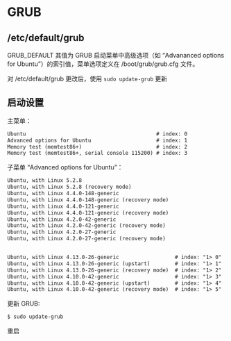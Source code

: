# GRUB

## /etc/default/grub

GRUB_DEFAULT 其值为 GRUB 启动菜单中高级选项（如 “Advananced options for Ubuntu”）的索引值，菜单选项定义在 /boot/grub/grub.cfg 文件。

对 /etc/default/grub 更改后，使用 `sudo update-grub` 更新

## 启动设置

主菜单：

```txt
Ubuntu                                          # index: 0
Advanced options for Ubuntu                     # index: 1
Memory test (memtest86+)                        # index: 2
Memory test (memtest86+, serial console 115200) # index: 3
```

子菜单 “Advanced options for Ubuntu”：

```txt
Ubuntu, with Linux 5.2.8
Ubuntu, with Linux 5.2.8 (recovery mode)
Ubuntu, with Linux 4.4.0-148-generic
Ubuntu, with Linux 4.4.0-148-generic (recovery mode)
Ubuntu, with Linux 4.4.0-121-generic
Ubuntu, with Linux 4.4.0-121-generic (recovery mode)
Ubuntu, with Linux 4.2.0-42-generic
Ubuntu, with Linux 4.2.0-42-generic (recovery mode)
Ubuntu, with Linux 4.2.0-27-generic
Ubuntu, with Linux 4.2.0-27-generic (recovery mode)


Ubuntu, with Linux 4.13.0-26-generic                  # index: "1> 0"
Ubuntu, with Linux 4.13.0-26-generic (upstart)        # index: "1> 1"
Ubuntu, with Linux 4.13.0-26-generic (recovery mode)  # index: "1> 2"
Ubuntu, with Linux 4.10.0-42-generic                  # index: "1> 3"
Ubuntu, with Linux 4.10.0-42-generic (upstart)        # index: "1> 4"
Ubuntu, with Linux 4.10.0-42-generic (recovery mode)  # index: "1> 5"
```

更新 GRUB:

```sh
$ sudo update-grub
```

重启
